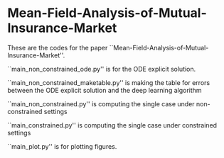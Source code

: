 # Mean-Field-Analysis-of-Mutual-Insurance-Market
These are the codes for the paper ``Mean-Field-Analysis-of-Mutual-Insurance-Market''.

``main_non_constrained_ode.py'' is for the ODE explicit solution.

``main_non_constrained_maketable.py'' is making the table for errors between the ODE explicit solution and the deep learning algorithm

``main_non_constrained.py'' is computing the single case under non-constrained settings

``main_constrained.py'' is computing the single case under constrained settings

``main_plot.py'' is for plotting figures.
